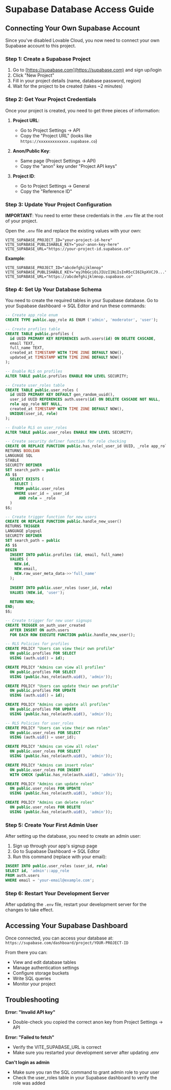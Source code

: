 # Supabase Database Access Guide

## Connecting Your Own Supabase Account

Since you've disabled Lovable Cloud, you now need to connect your own Supabase account to this project.

### Step 1: Create a Supabase Project

1. Go to [https://supabase.com](https://supabase.com) and sign up/login
2. Click "New Project"
3. Fill in your project details (name, database password, region)
4. Wait for the project to be created (takes ~2 minutes)

### Step 2: Get Your Project Credentials

Once your project is created, you need to get three pieces of information:

1. **Project URL**: 
   - Go to Project Settings → API
   - Copy the "Project URL" (looks like `https://xxxxxxxxxxxxx.supabase.co`)

2. **Anon/Public Key**:
   - Same page (Project Settings → API)
   - Copy the "anon" key under "Project API keys"

3. **Project ID**:
   - Go to Project Settings → General
   - Copy the "Reference ID"

### Step 3: Update Your Project Configuration

**IMPORTANT**: You need to enter these credentials in the `.env` file at the root of your project.

Open the `.env` file and replace the existing values with your own:

```
VITE_SUPABASE_PROJECT_ID="your-project-id-here"
VITE_SUPABASE_PUBLISHABLE_KEY="your-anon-key-here"
VITE_SUPABASE_URL="https://your-project-id.supabase.co"
```

**Example**:
```
VITE_SUPABASE_PROJECT_ID="abcdefghijklmnop"
VITE_SUPABASE_PUBLISHABLE_KEY="eyJhbGciOiJIUzI1NiIsInR5cCI6IkpXVCJ9..."
VITE_SUPABASE_URL="https://abcdefghijklmnop.supabase.co"
```

### Step 4: Set Up Your Database Schema

You need to create the required tables in your Supabase database. Go to your Supabase dashboard → SQL Editor and run these commands:

```sql
-- Create app_role enum
CREATE TYPE public.app_role AS ENUM ('admin', 'moderator', 'user');

-- Create profiles table
CREATE TABLE public.profiles (
  id UUID PRIMARY KEY REFERENCES auth.users(id) ON DELETE CASCADE,
  email TEXT,
  full_name TEXT,
  created_at TIMESTAMP WITH TIME ZONE DEFAULT NOW(),
  updated_at TIMESTAMP WITH TIME ZONE DEFAULT NOW()
);

-- Enable RLS on profiles
ALTER TABLE public.profiles ENABLE ROW LEVEL SECURITY;

-- Create user_roles table
CREATE TABLE public.user_roles (
  id UUID PRIMARY KEY DEFAULT gen_random_uuid(),
  user_id UUID REFERENCES auth.users(id) ON DELETE CASCADE NOT NULL,
  role app_role NOT NULL,
  created_at TIMESTAMP WITH TIME ZONE DEFAULT NOW(),
  UNIQUE(user_id, role)
);

-- Enable RLS on user_roles
ALTER TABLE public.user_roles ENABLE ROW LEVEL SECURITY;

-- Create security definer function for role checking
CREATE OR REPLACE FUNCTION public.has_role(_user_id UUID, _role app_role)
RETURNS BOOLEAN
LANGUAGE SQL
STABLE
SECURITY DEFINER
SET search_path = public
AS $$
  SELECT EXISTS (
    SELECT 1
    FROM public.user_roles
    WHERE user_id = _user_id
      AND role = _role
  )
$$;

-- Create trigger function for new users
CREATE OR REPLACE FUNCTION public.handle_new_user()
RETURNS TRIGGER
LANGUAGE plpgsql
SECURITY DEFINER
SET search_path = public
AS $$
BEGIN
  INSERT INTO public.profiles (id, email, full_name)
  VALUES (
    NEW.id,
    NEW.email,
    NEW.raw_user_meta_data->>'full_name'
  );
  
  INSERT INTO public.user_roles (user_id, role)
  VALUES (NEW.id, 'user');
  
  RETURN NEW;
END;
$$;

-- Create trigger for new user signups
CREATE TRIGGER on_auth_user_created
  AFTER INSERT ON auth.users
  FOR EACH ROW EXECUTE FUNCTION public.handle_new_user();

-- RLS Policies for profiles
CREATE POLICY "Users can view their own profile"
  ON public.profiles FOR SELECT
  USING (auth.uid() = id);

CREATE POLICY "Admins can view all profiles"
  ON public.profiles FOR SELECT
  USING (public.has_role(auth.uid(), 'admin'));

CREATE POLICY "Users can update their own profile"
  ON public.profiles FOR UPDATE
  USING (auth.uid() = id);

CREATE POLICY "Admins can update all profiles"
  ON public.profiles FOR UPDATE
  USING (public.has_role(auth.uid(), 'admin'));

-- RLS Policies for user_roles
CREATE POLICY "Users can view their own roles"
  ON public.user_roles FOR SELECT
  USING (auth.uid() = user_id);

CREATE POLICY "Admins can view all roles"
  ON public.user_roles FOR SELECT
  USING (public.has_role(auth.uid(), 'admin'));

CREATE POLICY "Admins can insert roles"
  ON public.user_roles FOR INSERT
  WITH CHECK (public.has_role(auth.uid(), 'admin'));

CREATE POLICY "Admins can update roles"
  ON public.user_roles FOR UPDATE
  USING (public.has_role(auth.uid(), 'admin'));

CREATE POLICY "Admins can delete roles"
  ON public.user_roles FOR DELETE
  USING (public.has_role(auth.uid(), 'admin'));
```

### Step 5: Create Your First Admin User

After setting up the database, you need to create an admin user:

1. Sign up through your app's signup page
2. Go to Supabase Dashboard → SQL Editor
3. Run this command (replace with your email):

```sql
INSERT INTO public.user_roles (user_id, role)
SELECT id, 'admin'::app_role
FROM auth.users
WHERE email = 'your-email@example.com';
```

### Step 6: Restart Your Development Server

After updating the `.env` file, restart your development server for the changes to take effect.

## Accessing Your Supabase Dashboard

Once connected, you can access your database at:
`https://supabase.com/dashboard/project/YOUR-PROJECT-ID`

From there you can:
- View and edit database tables
- Manage authentication settings
- Configure storage buckets
- Write SQL queries
- Monitor your project

## Troubleshooting

**Error: "Invalid API key"**
- Double-check you copied the correct anon key from Project Settings → API

**Error: "Failed to fetch"**
- Verify the VITE_SUPABASE_URL is correct
- Make sure you restarted your development server after updating .env

**Can't login as admin**
- Make sure you ran the SQL command to grant admin role to your user
- Check the user_roles table in your Supabase dashboard to verify the role was added
